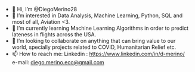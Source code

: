 - 👋 Hi, I’m @DiegoMerino28
- 👀 I’m interested in Data Analysis, Machine Learning, Python, SQL and most of all, Aviation <3.
- 🌱 I’m currently learning Machine Learning Algorithms in order to predict lateness in flights across the USA.
- 💞️ I’m looking to collaborate on anything that can bring value to our world, specially projects related to COVID, Humanitarian Relief etc.
- 📫 How to reach me: 
    Linkedin : https://www.linkedin.com/in/d-merino/  e-mail: diego.merino.eco@gmail.com

<!---
DiegoMerino28/DiegoMerino28 is a ✨ special ✨ repository because its `README.md` (this file) appears on your GitHub profile.
You can click the Preview link to take a look at your changes.
--->
